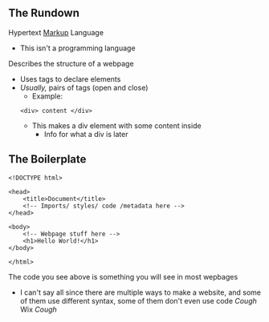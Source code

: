 ## The Rundown
Hypertext <u>Markup</u> Language
- This isn't a programming language

Describes the structure of a webpage
- Uses tags to declare elements
- _Usually,_ pairs of tags (open and close)
    - Example: 
	```
	<div> content </div>
	```
	- This makes a div element with some content inside
		- Info for what a div is later

## The Boilerplate
```
<!DOCTYPE html>

<head>
    <title>Document</title>
    <!-- Imports/ styles/ code /metadata here -->
</head>

<body>
    <!-- Webpage stuff here -->
    <h1>Hello World!</h1>
</body>

</html>
```

The code you see above is something you will see in most wepbages
- I can't say all since there are multiple ways to make a website, and some of them use different syntax, some of them don't even use code *Cough* Wix *Cough*





